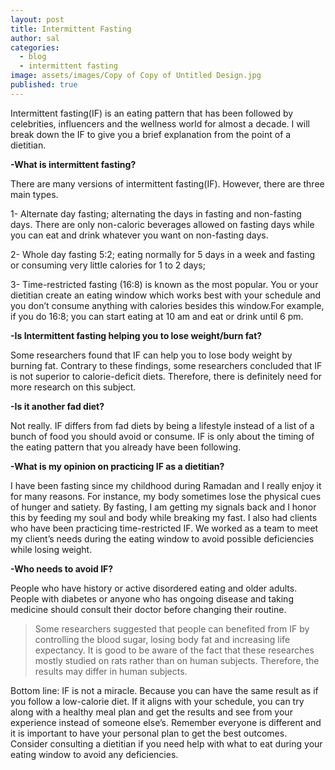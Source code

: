 ```yaml
---
layout: post
title: Intermittent Fasting
author: sal
categories:
  - blog
  - intermittent fasting
image: assets/images/Copy of Copy of Untitled Design.jpg
published: true
---
```

Intermittent fasting(IF) is an eating pattern that has been followed by celebrities, influencers and the wellness world for almost a decade. I will break down the IF to give you a brief explanation from the point of a dietitian. 

**-What is intermittent fasting?**

There are many versions of intermittent fasting(IF). However, there are three main types.

1- Alternate day fasting; alternating the days in fasting and non-fasting days. There are only non-caloric beverages allowed on fasting days while you can eat and drink whatever you want on non-fasting days.

2- Whole day fasting 5:2; eating normally for 5 days in a week and fasting or consuming very little calories for 1 to 2 days; 

3- Time-restricted fasting (16:8) is known as the most popular. You or your dietitian create an eating window which works best with your schedule and you don’t consume anything with calories besides this window.For example, if you do 16:8; you can start eating at 10 am and eat or drink until 6 pm.

**-Is Intermittent fasting helping you to lose weight/burn fat?**

Some researchers found that IF can help you to lose body weight by burning fat.  Contrary to these findings, some researchers concluded that IF is not superior to calorie-deficit diets. Therefore, there is definitely need for more research on this subject. 

**-Is it another fad diet?**

Not really. IF differs from fad diets by being a lifestyle instead of a list of a bunch of food you should avoid or consume. IF is only about the timing of the eating pattern that you already have been following. 

**-What is my opinion on practicing IF as a dietitian?**

I have been fasting since my childhood during Ramadan and I really enjoy it for many reasons. For instance, my body sometimes lose the physical cues of hunger and satiety. By fasting, I am getting my signals back and I honor this by feeding my soul and body while breaking my fast. I also had clients who have been practicing time-restricted IF. We worked as a team to meet my client’s needs during the eating window to avoid possible deficiencies while losing weight. 

**-Who needs to avoid IF?**

People who have history or active disordered eating and older adults. People with diabetes or anyone who has ongoing disease and taking medicine should consult their doctor before changing their routine. 

> Some researchers suggested that people can benefited from IF by controlling the blood sugar, losing body fat and increasing life expectancy. It is good to be aware of the fact that these researches mostly studied on rats rather than on human subjects. Therefore, the results may differ in human subjects. 

Bottom line: IF is not a miracle. Because you can have the same result as if you follow a low-calorie diet. If it aligns with your schedule, you can try along with a healthy meal plan and get the results and see from your experience instead of someone else’s. Remember everyone is different and it is important to have your personal plan to get the best outcomes. Consider consulting a dietitian if you need help with what to eat during your eating window to avoid any deficiencies.
